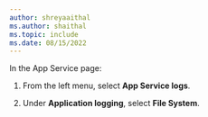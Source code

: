 ```yaml
---
author: shreyaaithal
ms.author: shaithal
ms.topic: include
ms.date: 08/15/2022
---
```


In the App Service page:

1. From the left menu, select **App Service logs**.

1. Under **Application logging**, select **File System**.
